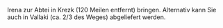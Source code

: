 Irena zur Abtei in Krezk (120 Meilen entfernt) bringen. Alternativ kann Sie auch in Vallaki (ca. 2/3 des Weges) abgeliefert werden. 